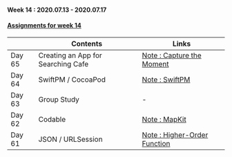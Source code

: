 #### Week 14 : 2020.07.13 - 2020.07.17 ####
#### [Assignments for week 14](https://github.com/KasRoid/MyStudyHistory/tree/master/iOS_Dev_School/Week_14/Assignments)
|     |Contents               |Links |
|-----|-----------------------|------|
|Day 65| Creating an App for Searching Cafe | [Note : Capture the Moment](https://www.notion.so/Capture-the-Moment-ef88a811c1e64040b9df52ab432515f4) |
|Day 64| SwiftPM / CocoaPod                                                                                                                                                        | [Note : SwiftPM](https://www.notion.so/GestureRecognizer-d3b4abe389bd474a9afc057477d6ec88) |
|Day 63| Group Study                                                                                                                                                            | - |
|Day 62| Codable				                                                                                                                                                            | [Note : MapKit](https://www.notion.so/MapKit-680cba3cdad54a50897c227c1a462b70) |
|Day 61| JSON / URLSession                                                                                                                                                          | [Note : Higher-Order Function](https://www.notion.so/init-bcf4ff876fb44c168315f5314606e046) |